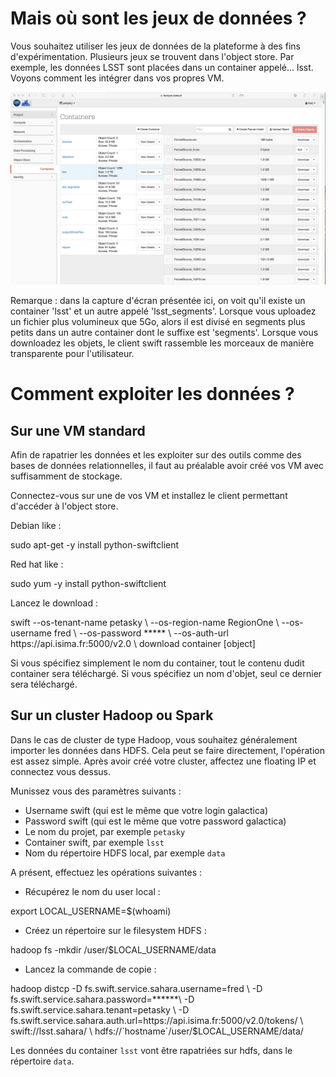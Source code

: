 # Mais où sont les jeux de données ?

Vous souhaitez utiliser les jeux de données de la plateforme à des fins d'expérimentation. Plusieurs jeux se trouvent dans l'object store. Par exemple, les données LSST sont placées dans un container appelé... lsst. Voyons comment les intégrer dans vos propres VM.

![Local Image](./images/swift-01.jpg)

<div class="alert alert-warning">Remarque : dans la capture d'écran présentée ici, on voit qu'il existe un container 'lsst' et un autre appelé 'lsst_segments'. Lorsque vous uploadez un fichier plus volumineux que 5Go, alors il est divisé en segments plus petits dans un autre container dont le suffixe est 'segments'.
Lorsque vous downloadez les objets, le client swift rassemble les morceaux de manière transparente pour l'utilisateur.</div>

# Comment exploiter les données ?

## Sur une VM standard

Afin de rapatrier les données et les exploiter sur des outils comme des bases de données relationnelles, il faut au préalable avoir créé vos VM avec suffisamment de stockage.

Connectez-vous sur une de vos VM et installez le client permettant d'accéder à l'object store.

Debian like :

<div class="command-line"><span class="command">sudo apt-get -y install python-swiftclient</span></div>

Red hat like :

<div class="command-line"><span class="command">sudo yum -y install python-swiftclient</span></div>

Lancez le download :

<div class="command-line"><span class="command">swift --os-tenant-name petasky \
	  --os-region-name RegionOne \
	  --os-username fred  \
	  --os-password ***** \
	  --os-auth-url https://api.isima.fr:5000/v2.0 \
	  download container [object]</span></div>

Si vous spécifiez simplement le nom du container, tout le contenu dudit container sera téléchargé. Si vous spécifiez un nom d'objet, seul ce dernier sera téléchargé.

## Sur un cluster Hadoop ou Spark

Dans le cas de cluster de type Hadoop, vous souhaitez généralement importer les données dans HDFS. Cela peut se faire directement, l'opération est assez simple. Après avoir créé votre cluster, affectez une floating IP et connectez vous dessus.

Munissez vous des paramètres suivants :

* Username swift (qui est le même que votre login galactica)
* Password swift (qui est le même que votre password galactica)
* Le nom du projet, par exemple `petasky`
* Container swift, par exemple `lsst`
* Nom du répertoire HDFS local, par exemple `data`

A présent, effectuez les opérations suivantes :

* Récupérez le nom du user local :

<div class="command-line"><span class="command">export LOCAL_USERNAME=$(whoami)</span></div>

* Créez un répertoire sur le filesystem HDFS :

<div class="command-line"><span class="command">hadoop fs -mkdir /user/$LOCAL_USERNAME/data</span></div>

* Lancez la commande de copie  :

<div class="command-line"><span class="command">hadoop distcp -D fs.swift.service.sahara.username=fred \
	-D fs.swift.service.sahara.password=******\
    -D fs.swift.service.sahara.tenant=petasky \
    -D fs.swift.service.sahara.auth.url=https://api.isima.fr:5000/v2.0/tokens/ \
    swift://lsst.sahara/ \
    hdfs://`hostname`/user/$LOCAL_USERNAME/data/</span></div>

Les données du container `lsst` vont être rapatriées sur hdfs, dans le répertoire `data`. 

